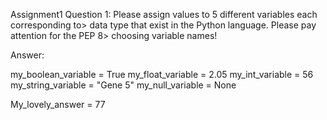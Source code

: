 
Assignment1
Question 1: Please assign values to 5 different variables each corresponding to>
data type that exist in the Python language. Please pay attention for the PEP 8>
choosing variable names!

Answer:

my_boolean_variable = True
my_float_variable = 2.05
my_int_variable = 56
my_string_variable = "Gene 5"
my_null_variable = None

My_lovely_answer = 77


